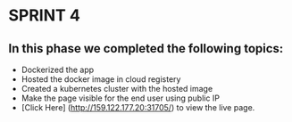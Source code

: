 # SPRINT 4

## In this phase we completed the following topics:
- Dockerized the app
- Hosted the docker image in cloud registery
- Created a kubernetes cluster with the hosted image
- Make the page visible for the end user using public IP
- [Click Here] (http://159.122.177.20:31705/)  to view the live page.
